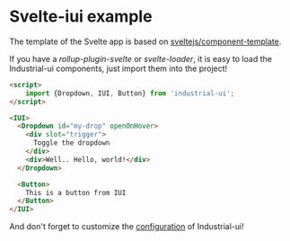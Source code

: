 
# Svelte-iui example

The template of the Svelte app is based on 
[sveltejs/component-template](https://github.com/sveltejs/component-template).

If you have a *rollup-plugin-svelte* or *svelte-loader*, it is easy to load
the Industrial-ui components, just import them into the project!

```html
<script>
	import {Dropdown, IUI, Button} from 'industrial-ui';
</script>

<IUI>
  <Dropdown id="my-drop" openOnHover>
    <div slot="trigger">
      Toggle the dropdown
    </div>
    <div>Well.. Hello, world!</div>
  </Dropdown>

  <Button>
    This is a button from IUI
  </Button>
</IUI>
```

And don't forget to customize the [configuration](http://localhost:3000/docs/configuration) of Industrial-ui!

